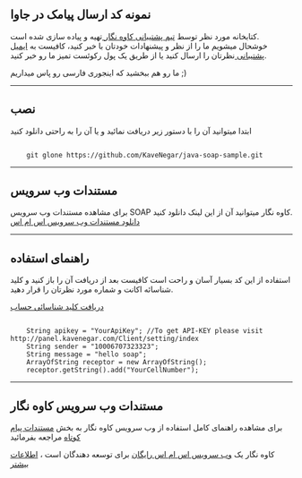 
<h2>نمونه کد ارسال پیامک 
در جاوا
</h2>
<p>
کتابخانه مورد نظر توسط 
<a href="https://kavenegar.com">
 تیم پشتیبانی کاوه نگار
</a>
 تهیه و پیاده سازی شده است.
 <br/>
  خوشحال میشویم ما را از نظر و پیشنهادات خودتان با خبر کنید، 
  کافیست به 
  <a href="mailto:support@kavenegar.com">
 ایمیل پشتیبانی
</a>
نظرتان را ارسال کنید یا از طریق یک 
پول رکوئست تمیز ما رو خبر کنید.
</p>
<p>
ما رو هم ببخشید که اینجوری فارسی رو پاس میداریم ;)
</p>
<hr/>
<h2>
نصب
</h2>
<p>
ابتدا میتوانید آن را با دستور 
زیر 
دریافت نمائید
و یا آن را به راحتی دانلود کنید
</p>
<pre><code>
	git glone https://github.com/KaveNegar/java-soap-sample.git
</code></pre>
<hr/>
<h2>
	مستندات وب سرویس
</h2>
<p>
	برای مشاهده مستندات وب سرویس SOAP
	کاوه نگار میتوانید آن از این لینک دانلود کنید.
	<br/>
	<a href="http://kavenegar.com/soap.html">
		دانلود مستندات وب سرویس اس ام اس
	</a>
</p>
<hr/>
<h2>
راهنمای استفاده
</h2>
<p>
استفاده از این کد بسیار آسان و راحت است کافیست بعد از دریافت 
آن را باز کنید و کلید شناسائه اکانت و شماره مورد نظرتان را قرار دهید.
</p>
<p>
<a href="http://panel.kavenegar.com/Client/setting/index">
دریافت کلید شناسائی حساب
</a>
</p>
<pre><code>
	String apikey = "YourApiKey"; //To get API-KEY please visit http://panel.kavenegar.com/Client/setting/index
	String sender = "10006707323323";
	String message = "hello soap";
	ArrayOfString receptor = new ArrayOfString();
	receptor.getString().add("YourCellNumber");
</code></pre>
<hr/>
<h2>
مستندات وب سرویس کاوه نگار
</h2>
<p>
برای مشاهده راهنمای کامل استفاده از 
وب سرویس کاوه نگار به 
بخش
<a href="http://kavenegar.com/soap.html">مستندات پیام کوتاه</a>
مراجعه بفرمائید
</p>
<p>
کاوه نگار یک 
<a href="http://kavenegar.com">وب سرویس اس ام اس رایگان</a>
	برای توسعه دهندگان
است
،
<a href="http://kavenegar.com">
اطلاعات بیشتر 
</a>
</p>

